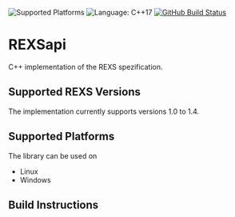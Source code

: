 ![Supported Platforms](https://img.shields.io/badge/Linux%20%7C%20Windows-blue.svg)
![Language: C++17](https://img.shields.io/badge/language-C%2B%2B17-blue.svg)
[![GitHub Build Status](https://github.com/BearinxSimulationSuite/REXSapi/workflows/CMake%20Build%20Matrix/badge.svg)](https://github.com/BearinxSimulationSuite/REXSapi/actions)

# REXSapi

C++ implementation of the REXS spezification.

## Supported REXS Versions

The implementation currently supports versions 1.0 to 1.4.

## Supported Platforms

The library can be used on
* Linux
* Windows

## Build Instructions

